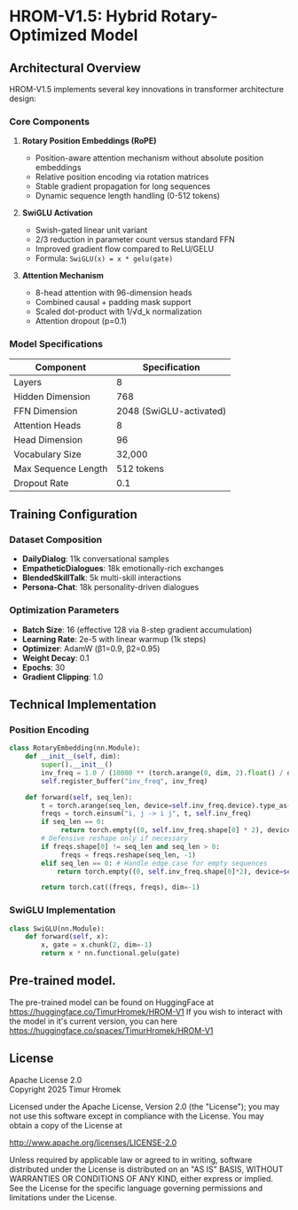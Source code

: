 # HROM-V1.5: Hybrid Rotary-Optimized Model

## Architectural Overview

HROM-V1.5 implements several key innovations in transformer architecture design:

### Core Components

1. **Rotary Position Embeddings (RoPE)**
   - Position-aware attention mechanism without absolute position embeddings
   - Relative position encoding via rotation matrices
   - Stable gradient propagation for long sequences
   - Dynamic sequence length handling (0-512 tokens)

2. **SwiGLU Activation**
   - Swish-gated linear unit variant
   - 2/3 reduction in parameter count versus standard FFN
   - Improved gradient flow compared to ReLU/GELU
   - Formula: `SwiGLU(x) = x * gelu(gate)`

3. **Attention Mechanism**
   - 8-head attention with 96-dimension heads
   - Combined causal + padding mask support
   - Scaled dot-product with 1/√d_k normalization
   - Attention dropout (p=0.1)

### Model Specifications

| Component          | Specification                          |
|--------------------|----------------------------------------|
| Layers             | 8                                      |
| Hidden Dimension   | 768                                    |
| FFN Dimension      | 2048 (SwiGLU-activated)                |
| Attention Heads    | 8                                      |
| Head Dimension     | 96                                     |
| Vocabulary Size    | 32,000                                 |
| Max Sequence Length| 512 tokens                             |
| Dropout Rate       | 0.1                                    |

## Training Configuration

### Dataset Composition
- **DailyDialog**: 11k conversational samples
- **EmpatheticDialogues**: 18k emotionally-rich exchanges  
- **BlendedSkillTalk**: 5k multi-skill interactions
- **Persona-Chat**: 18k personality-driven dialogues

### Optimization Parameters
- **Batch Size**: 16 (effective 128 via 8-step gradient accumulation)
- **Learning Rate**: 2e-5 with linear warmup (1k steps)
- **Optimizer**: AdamW (β1=0.9, β2=0.95)
- **Weight Decay**: 0.1
- **Epochs**: 30
- **Gradient Clipping**: 1.0

## Technical Implementation

### Position Encoding
```python
class RotaryEmbedding(nn.Module):
    def __init__(self, dim):
        super().__init__()
        inv_freq = 1.0 / (10000 ** (torch.arange(0, dim, 2).float() / dim))
        self.register_buffer("inv_freq", inv_freq)

    def forward(self, seq_len):
        t = torch.arange(seq_len, device=self.inv_freq.device).type_as(self.inv_freq)
        freqs = torch.einsum("i, j -> i j", t, self.inv_freq)
        if seq_len == 0:
             return torch.empty((0, self.inv_freq.shape[0] * 2), device=self.inv_freq.device)
        # Defensive reshape only if necessary
        if freqs.shape[0] != seq_len and seq_len > 0:
             freqs = freqs.reshape(seq_len, -1)
        elif seq_len == 0: # Handle edge case for empty sequences
            return torch.empty((0, self.inv_freq.shape[0]*2), device=self.inv_freq.device, dtype=self.inv_freq.dtype)

        return torch.cat((freqs, freqs), dim=-1)

```

### SwiGLU Implementation
```python
class SwiGLU(nn.Module):
    def forward(self, x):
        x, gate = x.chunk(2, dim=-1)
        return x * nn.functional.gelu(gate)
```

## Pre-trained model.
The pre-trained model can be found on HuggingFace at https://huggingface.co/TimurHromek/HROM-V1
If you wish to interact with the model in it's current version, you can here https://huggingface.co/spaces/TimurHromek/HROM-V1

## License

Apache License 2.0  
Copyright 2025 Timur Hromek

Licensed under the Apache License, Version 2.0 (the "License"); you may not use this software except in compliance with the License. You may obtain a copy of the License at

http://www.apache.org/licenses/LICENSE-2.0

Unless required by applicable law or agreed to in writing, software distributed under the License is distributed on an "AS IS" BASIS, WITHOUT WARRANTIES OR CONDITIONS OF ANY KIND, either express or implied. See the License for the specific language governing permissions and limitations under the License.

